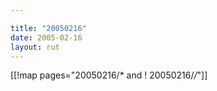 ```yaml
---

title: "20050216"
date: 2005-02-16
layout: rut
---
```


[[!map pages="20050216/* and ! 20050216/*/*"]]
